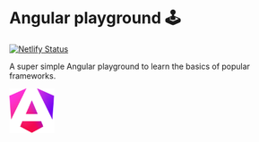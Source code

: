 # Angular playground 🕹️

[![Netlify Status](https://api.netlify.com/api/v1/badges/2d379342-57cd-44ee-acc0-47be6e1e7491/deploy-status)](https://app.netlify.com/sites/quiz-angular-0767da/deploys)

A super simple Angular playground to learn the basics of popular frameworks.

<img src="../../resources/angular.svg" alt="Angular logo" width="80" height="80">
